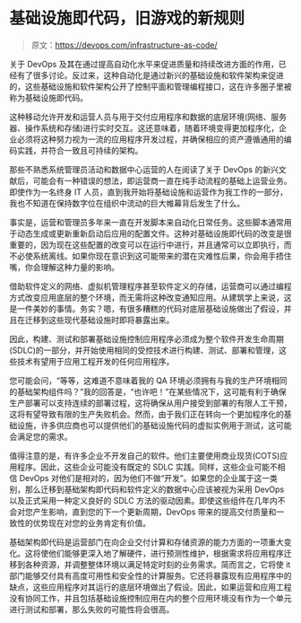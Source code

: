 # 基础设施即代码，旧游戏的新规则

> 原文：<https://devops.com/infrastructure-as-code/>

关于 DevOps 及其在通过提高自动化水平来促进质量和持续改进方面的作用，已经有了很多讨论。反过来，这种自动化是通过新兴的基础设施和软件架构来促进的，这些基础设施和软件架构公开了控制平面和管理编程接口，这在许多圈子里被称为基础设施即代码。

这种移动允许开发和运营人员与用于交付应用程序和数据的底层环境(网络、服务器、操作系统和存储)进行实时交互。这还意味着，随着环境变得更加程序化，企业必须将这种努力视为一流的应用程序开发过程，并确保相应的资产遵循通用的编码实践，并符合一致且可持续的架构。

那些不熟悉系统管理员活动和数据中心运营的人在阅读了关于 DevOps 的新兴文献后，可能会有一种错误的想法，即运营商一直在纯手动流程的基础上运营业务。即使作为一名终身 IT 人员，直到我开始将基础设施和运营作为我工作的一部分，我也不知道在保持数字位在组织中流动的巨大帷幕背后发生了什么。

事实是，运营和管理员多年来一直在开发脚本来自动化日常任务。这些脚本通常用于动态生成或更新重新启动后应用的配置文件。这种对基础设施即代码的改变是很重要的，因为现在这些配置的改变可以在运行中进行，并且通常可以立即执行，而不必使系统离线。如果你现在意识到这可能带来的潜在灾难性后果，你会用手捂住嘴，你会理解这种力量的影响。

借助软件定义的网络、虚拟机管理程序甚至软件定义的存储，运营商可以通过编程方式改变应用底层的整个环境，而无需将这种改变通知应用。从建筑学上来说，这是一件美妙的事情。务实？嗯，有很多糟糕的代码对底层基础设施做出了假设，并且在迁移到这些现代基础设施时即将暴露出来。

因此，构建、测试和部署基础设施控制应用程序必须成为整个软件开发生命周期(SDLC)的一部分，并开始使用相同的受控技术进行构建、测试、部署和管理，这些技术有望用于应用工程开发的任何应用程序。

您可能会问，“等等，这难道不意味着我的 QA 环境必须拥有与我的生产环境相同的基础架构组件吗？”我的回答是，“也许吧！”在某些情况下，这可能有利于确保生产部署可以支持连续的部署过程，这将确保从用户接受到部署的有限人工干预，这将有望导致有限的生产失败机会。然而，由于我们正在转向一个更加程序化的基础设施，许多供应商也可以提供他们的基础设施代码的虚拟实例用于测试，这可能会满足您的需求。

值得注意的是，有许多企业不开发自己的软件。他们主要使用商业现货(COTS)应用程序。因此，这些企业可能没有既定的 SDLC 实践。同样，这些企业可能不相信 DevOps 对他们是相对的，因为他们不做“开发”。如果您的企业属于这一类别，那么迁移到基础架构即代码和软件定义的数据中心应该被视为采用 DevOps 以及正式采用一种定义良好的 SDLC 方法的驱动因素。即使这些组件在几年内不会对您产生影响，直到您的下一个更新周期，DevOps 带来的提高交付质量和一致性的优势现在对您的业务肯定有价值。

基础架构即代码是运营部门在向企业交付计算和存储资源的能力方面的一项重大变化。这将使他们能够更深入地了解硬件，进行预测性维护，根据需求将应用程序迁移到各种资源，并调整整体环境以满足特定时刻的业务需求。简而言之，它将使 it 部门能够交付具有高度可用性和安全性的计算服务。它还将暴露现有应用程序中的缺点，这些应用程序对其运行的底层环境做出了假设。因此，如果运营和应用工程没有协同工作，并且包括基础设施控制应用在内的整个应用环境没有作为一个单元进行测试和部署，那么失败的可能性将会很高。